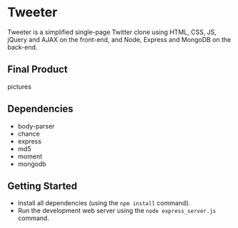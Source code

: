 # Tweeter

Tweeter is a simplified single-page Twitter clone using HTML, CSS, JS, jQuery and AJAX on the front-end, and Node, Express and MongoDB on the back-end.

## Final Product

pictures

## Dependencies

- body-parser
- chance
- express
- md5
- moment
- mongodb


## Getting Started

- Install all dependencies (using the `npm install` command).
- Run the development web server using the `node express_server.js` command.
